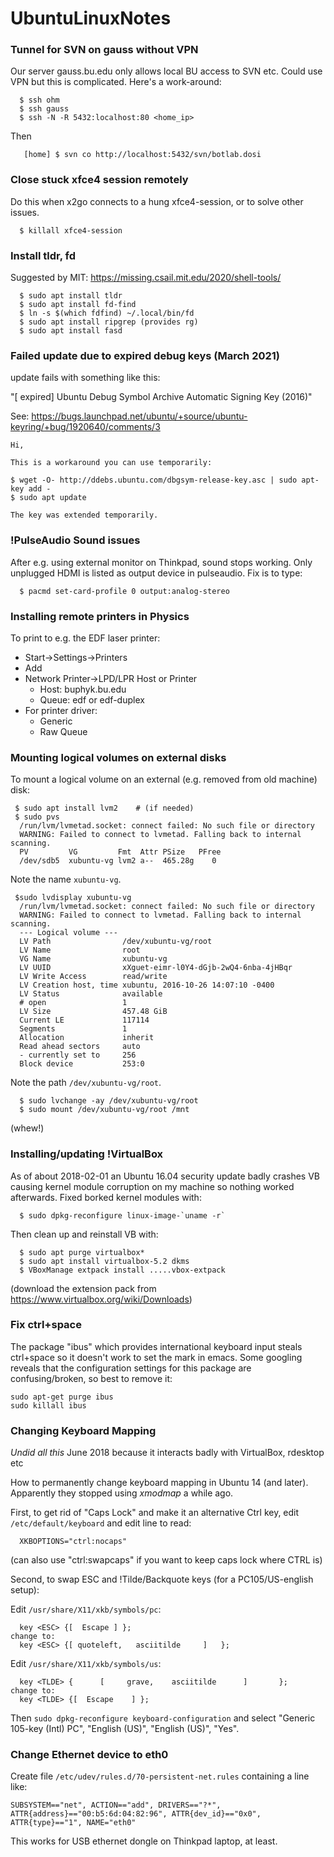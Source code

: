 # UbuntuLinuxNotes
### Tunnel for SVN on gauss without VPN

Our server gauss.bu.edu only allows local BU access to SVN etc.  Could use VPN but this is complicated.
Here's a work-around:

```
  $ ssh ohm
  $ ssh gauss
  $ ssh -N -R 5432:localhost:80 <home_ip>
```

Then

```
   [home] $ svn co http://localhost:5432/svn/botlab.dosi
```




### Close stuck xfce4 session remotely

Do this when x2go connects to a hung xfce4-session, or to solve other issues.

```
  $ killall xfce4-session
```

### Install tldr, fd

Suggested by MIT: https://missing.csail.mit.edu/2020/shell-tools/

```
  $ sudo apt install tldr
  $ sudo apt install fd-find
  $ ln -s $(which fdfind) ~/.local/bin/fd
  $ sudo apt install ripgrep (provides rg)
  $ sudo apt install fasd
```

### Failed update due to expired debug keys (March 2021)

update fails with something like this:

"[ expired] Ubuntu Debug Symbol Archive Automatic Signing Key (2016)"

See: https://bugs.launchpad.net/ubuntu/+source/ubuntu-keyring/+bug/1920640/comments/3

```
Hi,

This is a workaround you can use temporarily:

$ wget -O- http://ddebs.ubuntu.com/dbgsym-release-key.asc | sudo apt-key add -
$ sudo apt update

The key was extended temporarily.
```

### !PulseAudio Sound issues

After e.g. using external monitor on Thinkpad, sound stops working.  Only unplugged HDMI is listed as output device in pulseaudio.  Fix is to type:

```
  $ pacmd set-card-profile 0 output:analog-stereo
```



### Installing remote printers in Physics

To print to e.g. the EDF laser printer:

 * Start->Settings->Printers
 * Add
 * Network Printer->LPD/LPR Host or Printer
   * Host: buphyk.bu.edu
   * Queue: edf or edf-duplex
 * For printer driver:
   * Generic
   * Raw Queue

### Mounting logical volumes on external disks

To mount a logical volume on an external (e.g. removed from old machine) disk:
```
 $ sudo apt install lvm2    # (if needed)
 $ sudo pvs
  /run/lvm/lvmetad.socket: connect failed: No such file or directory
  WARNING: Failed to connect to lvmetad. Falling back to internal scanning.
  PV         VG         Fmt  Attr PSize   PFree
  /dev/sdb5  xubuntu-vg lvm2 a--  465.28g    0
```
Note the name `xubuntu-vg`.
```
 $sudo lvdisplay xubuntu-vg
  /run/lvm/lvmetad.socket: connect failed: No such file or directory
  WARNING: Failed to connect to lvmetad. Falling back to internal scanning.
  --- Logical volume ---
  LV Path                /dev/xubuntu-vg/root
  LV Name                root
  VG Name                xubuntu-vg
  LV UUID                xXguet-eimr-l0Y4-dGjb-2wQ4-6nba-4jHBqr
  LV Write Access        read/write
  LV Creation host, time xubuntu, 2016-10-26 14:07:10 -0400
  LV Status              available
  # open                 1
  LV Size                457.48 GiB
  Current LE             117114
  Segments               1
  Allocation             inherit
  Read ahead sectors     auto
  - currently set to     256
  Block device           253:0
```
Note the path `/dev/xubuntu-vg/root`.
```
  $ sudo lvchange -ay /dev/xubuntu-vg/root
  $ sudo mount /dev/xubuntu-vg/root /mnt
```
(whew!)


### Installing/updating !VirtualBox

As of about 2018-02-01 an Ubuntu 16.04 security update badly crashes VB causing kernel module corruption on my machine so nothing worked afterwards.  Fixed borked kernel modules with:
```
  $ sudo dpkg-reconfigure linux-image-`uname -r`
```

Then clean up and reinstall VB with:
```
  $ sudo apt purge virtualbox*
  $ sudo apt install virtualbox-5.2 dkms
  $ VBoxManage extpack install .....vbox-extpack
```

(download the extension pack from https://www.virtualbox.org/wiki/Downloads)

### Fix ctrl+space

The package "ibus" which provides international keyboard input steals ctrl+space so it doesn't work to set the mark in emacs.  Some googling reveals that the configuration settings for this package are confusing/broken, so best to remove it:

```
sudo apt-get purge ibus
sudo killall ibus
```

### Changing Keyboard Mapping

*Undid all this* June 2018 because it interacts badly with VirtualBox, rdesktop etc

How to permanently change keyboard mapping in Ubuntu 14 (and later).
Apparently they stopped using *xmodmap* a while ago.

First, to get rid of "Caps Lock" and make it an alternative Ctrl key,
edit `/etc/default/keyboard` and edit line to read:
```
  XKBOPTIONS="ctrl:nocaps"
```

(can also use "ctrl:swapcaps" if you want to keep caps lock where CTRL is)

Second, to swap ESC and !Tilde/Backquote keys (for a PC105/US-english setup):

Edit `/usr/share/X11/xkb/symbols/pc`:
```
  key <ESC> {[  Escape ] };
change to:
  key <ESC> {[ quoteleft,   asciitilde     ]   };
```

Edit `/usr/share/X11/xkb/symbols/us`:
```
  key <TLDE> {      [     grave,    asciitilde      ]       };
change to:
  key <TLDE> {[  Escape    ] };
```

Then `sudo dpkg-reconfigure keyboard-configuration` and select
"Generic 105-key (Intl) PC", "English (US)", "English (US)", "Yes".

### Change Ethernet device to eth0

Create file `/etc/udev/rules.d/70-persistent-net.rules` containing a line like:
```
SUBSYSTEM=="net", ACTION=="add", DRIVERS=="?*", ATTR{address}=="00:b5:6d:04:82:96", ATTR{dev_id}=="0x0", ATTR{type}=="1", NAME="eth0"
```

This works for USB ethernet dongle on Thinkpad laptop, at least.
